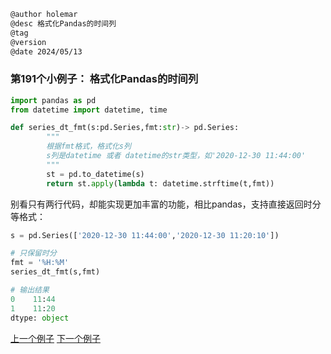 
```markdown
@author holemar
@desc 格式化Pandas的时间列
@tag
@version 
@date 2024/05/13
```

### 第191个小例子： 格式化Pandas的时间列



```python
import pandas as pd 
from datetime import datetime, time 

def series_dt_fmt(s:pd.Series,fmt:str)-> pd.Series: 
        """
        根据fmt格式，格式化s列
        s列是datetime 或者 datetime的str类型，如'2020-12-30 11:44:00' 
        """
        st = pd.to_datetime(s)
        return st.apply(lambda t: datetime.strftime(t,fmt))
```

别看只有两行代码，却能实现更加丰富的功能，相比pandas，支持直接返回时分等格式：

```python
s = pd.Series(['2020-12-30 11:44:00','2020-12-30 11:20:10'])

# 只保留时分
fmt = '%H:%M'
series_dt_fmt(s,fmt)

# 输出结果
0    11:44
1    11:20
dtype: object
```

[上一个例子](190.md)    [下一个例子](192.md)